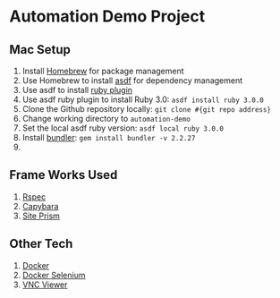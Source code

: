# Automation Demo Project

## Mac Setup
1. Install [Homebrew](https://brew.sh/) for package management
2. Use Homebrew to install [asdf](https://asdf-vm.com/guide/getting-started.html#_1-install-dependencies) for dependency management
3. Use asdf to install [ruby plugin](https://github.com/asdf-vm/asdf-ruby)
4. Use asdf ruby plugin to install Ruby 3.0: `asdf install ruby 3.0.0`
5. Clone the Github repository locally: `git clone #{git repo address}`
6. Change working directory to `automation-demo`
7. Set the local asdf ruby version: `asdf local ruby 3.0.0`
8. Install [bundler](https://bundler.io/): `gem install bundler -v 2.2.27`
9. 

## Frame Works Used
1. [Rspec](https://rspec.info/documentation/)
2. [Capybara](https://github.com/teamcapybara/capybara)
3. [Site Prism](https://github.com/site-prism/site_prism)

## Other Tech
1. [Docker](https://www.docker.com/)
2. [Docker Selenium](https://github.com/SeleniumHQ/docker-selenium)
3. [VNC Viewer](https://www.realvnc.com/en/connect/download/viewer/)